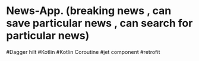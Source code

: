 # News-App.  (breaking news , can save particular news , can search for particular news)

#Dagger hilt
#Kotlin
#Kotlin Coroutine
#jet component
#retrofit

